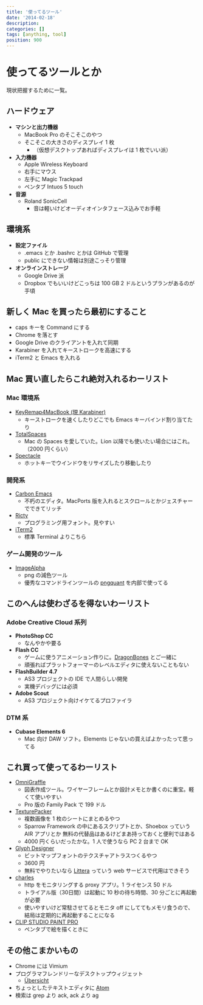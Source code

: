 ```yaml
---
title: '使ってるツール'
date: '2014-02-18'
description:
categories: []
tags: [anything, tool]
position: 900
---
```


# 使ってるツールとか

現状把握するために一覧。

## ハードウェア

- **マシンと出力機器**
    - MacBook Pro のそこそこのやつ
    - そこそこの大きさのディスプレイ 1 枚
        - （仮想デスクトップあればディスプレイは 1 枚でいい派）
- **入力機器**
    - Apple Wireless Keyboard
    - 右手にマウス
    - 左手に Magic Trackpad
    - ペンタブ Intuos 5 touch
- **音源**
    - Roland SonicCell
        - 音は軽いけどオーディオインタフェース込みでお手軽

## 環境系

- **設定ファイル**
    - .emacs とか .bashrc とかは GitHub で管理
    - public にできない情報は別途こっそり管理
- **オンラインストレージ**
    - Google Drive 派
    - Dropbox でもいいけどこっちは 100 GB 2 ドルというプランがあるのが手頃

## 新しく Mac を買ったら最初にすること

- caps キーを Command にする
- Chrome を落とす
- Google Drive のクライアントを入れて同期
- Karabiner を入れてキーストロークを高速にする
- iTerm2 と Emacs を入れる

## Mac 買い直したらこれ絶対入れるわーリスト

### Mac 環境系

- [KeyRemap4MacBook (現 Karabiner)](https://pqrs.org/osx/karabiner/index.html.ja)
    - キーストロークを速くしたりどこでも Emacs キーバインド割り当てたり
- [TotalSpaces](http://totalspaces.binaryage.com/)
    - Mac の Spaces を愛していた。Lion 以降でも使いたい場合にはこれ。（2000 円くらい）
- [Spectacle](http://spectacleapp.com/)
    - ホットキーでウインドウをリサイズしたり移動したり

### 開発系

- [Carbon Emacs](http://www.emacswiki.org/emacs/EmacsForMacOS)
    - 不朽のエディタ。MacPorts 版を入れるとスクロールとかジェスチャーでできてリッチ
- [Ricty](http://save.sys.t.u-tokyo.ac.jp/~yusa/fonts/ricty.html)
    - プログラミング用フォント。見やすい
- [iTerm2](http://www.iterm2.com/#/section/home)
    - 標準 Terminal よりこちら

### ゲーム開発のツール

- [ImageAlpha](http://pngmini.com/)
    - png の減色ツール
    - 優秀なコマンドラインツールの [pngquant](http://pngquant.org/) を内部で使ってる


## このへんは使わざるを得ないわーリスト

### Adobe Creative Cloud 系列

- **PhotoShop CC**
    - なんやかや要る
- **Flash CC**
    - ゲームに使うアニメーション作りに。[DragonBones](http://dragonbones.github.io/) とご一緒に
    - 頑張ればプラットフォーマーのレベルエディタに使えないこともない
- **FlashBuilder 4.7**
    - AS3 プロジェクトの IDE で人間らしい開発
    - 実機デバッグには必須
- **Adobe Scout**
    - AS3 プロジェクト向けイケてるプロファイラ

### DTM 系
- **Cubase Elements 6**
    - Mac 向け DAW ソフト。Elements じゃないの買えばよかったって思ってる

## これ買って使ってるわーリスト

- [OmniGraffle](http://www.omnigroup.com/omnigraffle)
    - 図表作成ツール。ワイヤーフレームとか設計メモとか書くのに重宝。軽くて使いやすい
    - Pro 版の Family Pack で 199 ドル
- [TexturePacker](http://www.codeandweb.com/texturepacker)
    - 複数画像を 1 枚のシートにまとめるやつ
    - Sparrow Framework の中にあるスクリプトとか、Shoebox っていう AIR アプリとか
      無料の代替品はあるけどまあ持っておくと便利ではある
    - 4000 円くらいだったかな。1 人で使うなら PC 2 台まで OK
- [Glyph Designer](http://71squared.com/glyphdesigner)
    - ビットマップフォントのテクスチャアトラスつくるやつ
    - 3600 円
    - 無料でやりたいなら
      [Littera](http://kvazars.com/littera/)
      っていう web サービスで代用はできそう
- [charles](http://www.charlesproxy.com/)
    - http をモニタリングする proxy アプリ。1 ライセンス 50 ドル
    - トライアル版（30日間）は起動に 10 秒の待ち時間、30 分ごとに再起動が必要
    - 使いやすいけど常駐させてるとモニタ off にしててもメモリ食うので、結局は定期的に再起動することになる
- [CLIP STUDIO PAINT PRO](http://www.clipstudio.net/)
    - ペンタブで絵を描くときに

## その他こまかいもの

- Chrome には Vimium
- プログラマフレンドリーなデスクトップウィジェット
    - [Übersicht](http://tracesof.net/uebersicht/)
- ちょっとしたテキストエディタに [Atom](https://atom.io/)
- 検索は grep より ack, ack より ag




